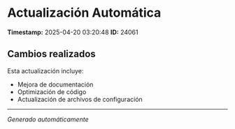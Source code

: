 # Actualización Automática

**Timestamp:** 2025-04-20 03:20:48
**ID:** 24061

## Cambios realizados

Esta actualización incluye:
- Mejora de documentación
- Optimización de código
- Actualización de archivos de configuración

---
*Generado automáticamente*
